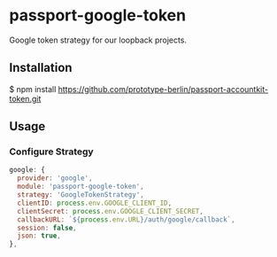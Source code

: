 # passport-google-token

Google token strategy for our loopback projects.

## Installation

$ npm install https://github.com/prototype-berlin/passport-accountkit-token.git

## Usage

### Configure Strategy

```js
google: {
  provider: 'google',
  module: 'passport-google-token',
  strategy: 'GoogleTokenStrategy',
  clientID: process.env.GOOGLE_CLIENT_ID,
  clientSecret: process.env.GOOGLE_CLIENT_SECRET,
  callbackURL: `${process.env.URL}/auth/google/callback`,
  session: false,
  json: true,
},
```
